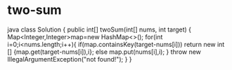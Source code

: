 # two-sum
java
class Solution {
    public int[] twoSum(int[] nums, int target) {
        Map<Integer,Integer>map=new HashMap<>();
        for(int i=0;i<nums.length;i++){
            if(map.containsKey(target-nums[i])) return new int [] {map.get(target-nums[i]),i};
            else map.put(nums[i],i);
        }
        throw new IllegalArgumentException("not found!");
    }
}

